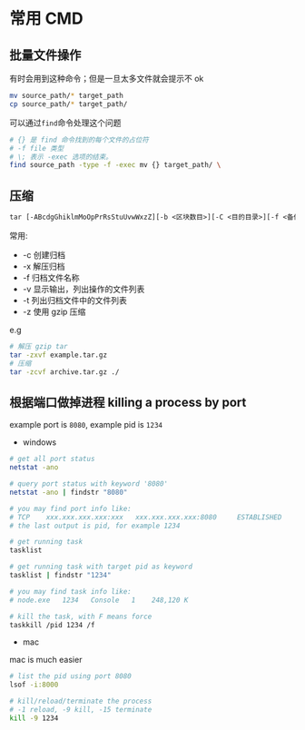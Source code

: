 # 常用 CMD

## 批量文件操作

有时会用到这种命令；但是一旦太多文件就会提示不 ok

```sh
mv source_path/* target_path
cp source_path/* target_path/
```

可以通过`find`命令处理这个问题

```sh
# {} 是 find 命令找到的每个文件的占位符
# -f file 类型
# \; 表示 -exec 选项的结束。
find source_path -type -f -exec mv {} target_path/ \
```

## 压缩

```txt
tar [-ABcdgGhiklmMoOpPrRsStuUvwWxzZ][-b <区块数目>][-C <目的目录>][-f <备份文件>][-F <Script文件>][-K <文件>][-L <媒体容量>][-N <日期时间>][-T <范本文件>][-V <卷册名称>][-X <范本文件>][-<设备编号><存储密度>][--after-date=<日期时间>][--atime-preserve][--backuup=<备份方式>][--checkpoint][--concatenate][--confirmation][--delete][--exclude=<范本样式>][--force-local][--group=<群组名称>][--help][--ignore-failed-read][--new-volume-script=<Script文件>][--newer-mtime][--no-recursion][--null][--numeric-owner][--owner=<用户名称>][--posix][--erve][--preserve-order][--preserve-permissions][--record-size=<区块数目>][--recursive-unlink][--remove-files][--rsh-command=<执行指令>][--same-owner][--suffix=<备份字尾字符串>][--totals][--use-compress-program=<执行指令>][--version][--volno-file=<编号文件>][文件或目录...]
```

常用:

- -c 创建归档
- -x 解压归档
- -f 归档文件名称
- -v 显示输出，列出操作的文件列表
- -t 列出归档文件中的文件列表
- -z 使用 gzip 压缩

e.g

```sh
# 解压 gzip tar
tar -zxvf example.tar.gz
# 压缩
tar -zcvf archive.tar.gz ./
```

## 根据端口做掉进程 killing a process by port

example port is `8080`, example pid is `1234`

- windows

```sh
# get all port status
netstat -ano

# query port status with keyword '8080'
netstat -ano | findstr "8080"

# you may find port info like:
# TCP    xxx.xxx.xxx.xxx:xxx   xxx.xxx.xxx.xxx:8080     ESTABLISHED     1234
# the last output is pid, for example 1234

# get running task
tasklist

# get running task with target pid as keyword
tasklist | findstr "1234"

# you may find task info like:
# node.exe   1234   Console   1    248,120 K

# kill the task, with F means force
taskkill /pid 1234 /f
```

- mac

mac is much easier

```sh
# list the pid using port 8080
lsof -i:8000

# kill/reload/terminate the process
# -1 reload, -9 kill, -15 terminate
kill -9 1234
```
